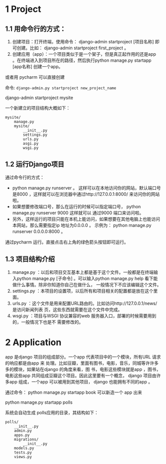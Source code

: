 

# 1 Project 

## 1.1 用命令行的方式：
1. 创建项目：打开终端，使用命令： django-admin startproject [项目名称] 即可创建。比如： django-admin startproject first_project 。
2. 创建应用（app）：一个项目类似于是一个架子，但是真正起作用的还是app 。在终端进入到项目所在的路径，然后执行python manage.py startapp [app名称] 创建一个app。


或者用 pycharm 可以直接创建 

命令: 
`django-admin.py startproject new_project_name`

django-admin startproject mysite

一个新建立的项目结构大概如下：
```
mysite/  
    manage.py  
    mysite/  
        __init__.py  
        settings.py  
        urls.py  
        asgi.py  
        wsgi.py  
```


## 1.2 运行Django项目

通过命令行的方式： 
- python manage.py runserver 。 这样可以在本地访问你的网站，默认端口号 是8000 ，这样就可以在浏览器中通过http://127.0.0.1:8000/ 来访问你的网站啦。
- 如果想要修改端口号，那么在运行的时候可以指定端口号， python manage.py runserver 9000 这样就可以 通过9000 端口来访问啦。
- 另外，这样运行的项目只能在本机上能访问，如果想要在其他电脑上也能访问本网站，那么需要指定ip 地址为0.0.0.0 。 示例为： python manage.py runserver 0.0.0.0:8000 。


通过pycharm 运行。直接点击右上角的绿色箭头按钮即可运行。



## 1.3 项目结构介绍

1. manage.py ：以后和项目交互基本上都是基于这个文件。一般都是在终端输入python manage.py [子命令] 。可以输入python manage.py help 看下能做什么事情。除非你知道你自己在做什么， 一般情况下不应该编辑这个文件。
2. settings.py ：本项目的设置项，以后所有和项目相关的配置都是放在这个里面。
3. urls.py ：这个文件是用来配置URL路由的。比如访问http://127.0.0.1/news/ 是访问新闻列表 页，这些东西就需要在这个文件中完成。
4. wsgi.py ：项目与WSGI 协议兼容的web 服务器入口，部署的时候需要用到的，一般情况下也是不 需要修改的。

# 2 Application

app 是django 项目的组成部分。一个app 代表项目中的一个模块，所有URL 请求的响应都是由app 来 处理。比如豆瓣，里面有图书，电影，音乐，同城等许许多多的模块，如果站在django 的角度来看，图 书，电影这些模块就是app ，图书，电影这些app 共同组成豆瓣这个项目。因此这里要有一个概念， django 项目由许多app 组成，一个app 可以被用到其他项目， django 也能拥有不同的app 。

通过命令： python manage.py startapp book 可以新造一个 app 出来 

python manage.py startapp polls

系统会自动生成 polls应用的目录，其结构如下：

```
polls/  
    __init__.py  
    admin.py  
    apps.py  
    migrations/  
        __init__.py  
    models.py  
    tests.py  
    views.py  
```




